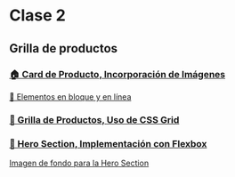 # Clase 2

## Grilla de productos

### [🏠 Card de Producto, Incorporación de Imágenes](./🏠%20Card%20de%20Producto,%20Incorporación%20de%20Imágenes.pdf)

[🚀 Elementos en bloque y en línea](./🚀%20Elementos%20en%20bloque%20y%20en%20línea.pdf)

### [👣 Grilla de Productos, Uso de CSS Grid](./👣%20Grilla%20de%20Productos,%20Uso%20de%20CSS%20Grid.pdf)

### [👣 Hero Section, Implementación con Flexbox](./👣%20Hero%20Section,%20Implementación%20con%20Flexbox.pdf)

[Imagen de fondo para la Hero Section](https://drive.google.com/file/d/1FrwqUv_EonqoSxgyhprSUQYeJOMCMOZb/view?usp=drive_link)
